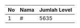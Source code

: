 | No | Nama            | Jumlah Level |
|----|-----------------|--------------|
| 1  | #    |    5635        |
